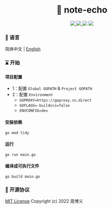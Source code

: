 <h1 align="center">📔 note-echo</h1>

<p align="center">
<a target="_blank" href="https://github.com/zhouboyi1998/note-echo"> 
<img src="https://img.shields.io/github/stars/zhouboyi1998/note-echo?logo=github">
</a>
<a target="_blank" href="https://opensource.org/licenses/MIT"> 
<img src="https://img.shields.io/badge/license-MIT-red"> 
</a>
<img src="https://img.shields.io/badge/Go-1.23-darkturquoise">
<img src="https://img.shields.io/badge/Echo-4.13.3-darkcyan">
</p>

### 📖 语言

简体中文 | [English](./README.en.md)

### ⌛ 开始

#### 项目配置

* 1：配置 `Global GOPATH` & `Project GOPATH`
* 2：配置 `Environment`
    * `GOPROXY=https://goproxy.cn,direct`
    * `GOFLAGS=-buildvcs=false`
    * `ENVCONFIG=dev`

#### 安装依赖

```
go mod tidy
```

#### 运行

```
go run main.go
```

#### 编译成可执行文件

```
go build main.go
```

### 📜 开源协议

[MIT License](https://opensource.org/licenses/MIT) Copyright (c) 2022 周博义
